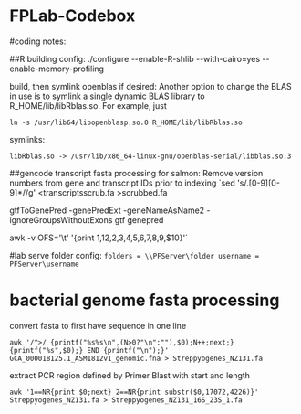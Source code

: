 # FPLab-Codebox
#coding notes:

##R building config:
./configure  --enable-R-shlib --with-cairo=yes --enable-memory-profiling

build, then symlink openblas if desired:
Another option to change the BLAS in use is to symlink a single dynamic BLAS library to R_HOME/lib/libRblas.so. For example, just

```mv R_HOME/lib/libRblas.so R_HOME/lib/libRblas.so.keep
ln -s /usr/lib64/libopenblasp.so.0 R_HOME/lib/libRblas.so
```

symlinks:
```libRlapack.so -> /usr/lib/x86_64-linux-gnu/openblas-serial/liblapack.so.3
libRblas.so -> /usr/lib/x86_64-linux-gnu/openblas-serial/libblas.so.3
```



##gencode transcript fasta processing for salmon:
Remove version numbers from gene and transcript IDs prior to indexing
`sed 's/\.[0-9][0-9]*//g' <transcriptsscrub.fa >scrubbed.fa

gtfToGenePred -genePredExt -geneNameAsName2 -ignoreGroupsWithoutExons gtf genepred 

awk -v OFS='\t' '{print $1,$12,$2,$3,$4,$5,$6,$7,$8,$9,$10}'`

#lab serve folder config:
`folders = \\PFServer\folder
username = PFServer\username`

# bacterial genome fasta processing
convert fasta to first have sequence in one line

`awk '/^>/ {printf("%s%s\n",(N>0?"\n":""),$0);N++;next;} {printf("%s",$0);} END {printf("\n");}' GCA_000018125.1_ASM1812v1_genomic.fna > Streppyogenes_NZ131.fa`

extract PCR region defined by Primer Blast with start and length

`awk '1==NR{print $0;next} 2==NR{print substr($0,17072,4226)}' Streppyogenes_NZ131.fa > Streppyogenes_NZ131_16S_23S_1.fa`

